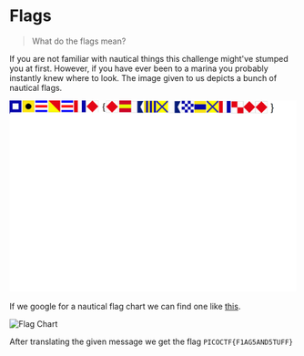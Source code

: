 # Flags

> What do the flags mean?

If you are not familiar with nautical things this challenge might've stumped you at first. However, if you have ever been to a marina you probably instantly knew where to look. The image given to us depicts a bunch of nautical flags.

![Nautical Flags](flag.png)

If we google for a nautical flag chart we can find one like [this](https://i.pinimg.com/originals/40/4a/e6/404ae63f940f7b8c9e5b3d7a193f532f.png).

![Flag Chart](https://i.pinimg.com/originals/40/4a/e6/404ae63f940f7b8c9e5b3d7a193f532f.png)

After translating the given message we get the flag `PICOCTF{F1AG5AND5TUFF}`
